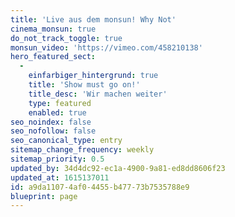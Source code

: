 ```yaml
---
title: 'Live aus dem monsun! Why Not'
cinema_monsun: true
do_not_track_toggle: true
monsun_video: 'https://vimeo.com/458210138'
hero_featured_sect:
  -
    einfarbiger_hintergrund: true
    title: 'Show must go on!'
    title_desc: 'Wir machen weiter'
    type: featured
    enabled: true
seo_noindex: false
seo_nofollow: false
seo_canonical_type: entry
sitemap_change_frequency: weekly
sitemap_priority: 0.5
updated_by: 34d4dc92-ec1a-4900-9a81-ed8dd8606f23
updated_at: 1615137011
id: a9da1107-4af0-4455-b477-73b7535788e9
blueprint: page
---
```

